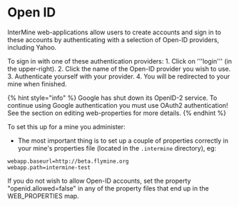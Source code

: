 # Open ID

InterMine web-applications allow users to create accounts and sign in to these accounts by authenticating with a selection of Open-ID providers, including Yahoo.

To sign in with one of these authentication providers: 1. Click on '''login''' \(in the upper-right\). 2. Click the name of the Open-ID provider you wish to use. 3. Authenticate yourself with your provider. 4. You will be redirected to your mine when finished.

{% hint style="info" %}
Google has shut down its OpenID-2 service. To continue using Google authentication you must use OAuth2 authentication! See the section on editing web-properties for more details.
{% endhint %}

To set this up for a mine you administer:

* The most important thing is to set up a couple of properties correctly in your mine's properties file \(located in the `.intermine` directory\), eg:

```text
webapp.baseurl=http://beta.flymine.org
webapp.path=intermine-test
```

If you do not wish to allow Open-ID accounts, set the property "openid.allowed=false" in any of the property files that end up in the WEB\_PROPERTIES map.

